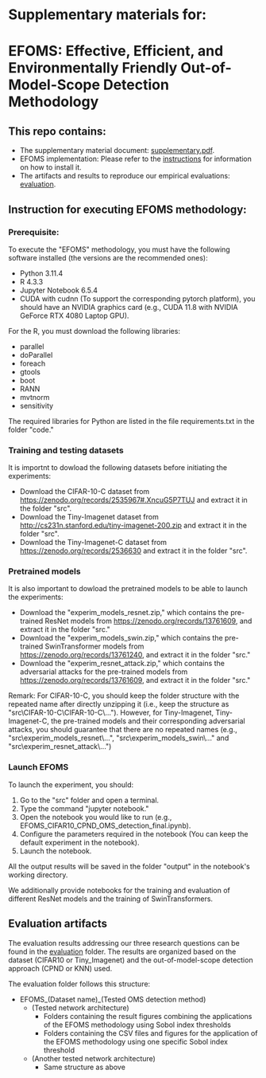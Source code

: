 # Supplementary materials for: 
# EFOMS: Effective, Efficient, and Environmentally Friendly Out-of-Model-Scope Detection Methodology

## This repo contains:
- The supplementary material document: [supplementary.pdf](supplementary_materials/FSE_supplementary_materials.pdf).
- EFOMS implementation: Please refer to the [instructions](#instruction-for-executing-efoms-methodology)  for information on how to install it.
- The artifacts and results to reproduce our empirical evaluations: [evaluation](#evaluation-artifacts).

## Instruction for executing EFOMS methodology:
### Prerequisite:

To execute the "EFOMS" methodology, you must have the following software installed (the versions are the recommended ones):

- Python 3.11.4
- R 4.3.3
- Jupyter Notebook 6.5.4
- CUDA with cudnn (To support the corresponding pytorch platform), you should have an NVIDIA graphics card (e.g., CUDA 11.8 with NVIDIA GeForce RTX 4080 Laptop GPU).

For the R, you must download the following libraries:
- parallel
- doParallel
- foreach
- gtools
- boot
- RANN
- mvtnorm
- sensitivity

The required libraries for Python are listed in the file requirements.txt in the folder "code."

### Training and testing datasets
It is importnt to dowload the following datasets before initiating the experiments:
- Download the CIFAR-10-C dataset from https://zenodo.org/records/2535967#.XncuG5P7TUJ and extract it in the folder "src".
- Download the Tiny-Imagenet dataset from http://cs231n.stanford.edu/tiny-imagenet-200.zip and extract it in the folder "src".
- Download the Tiny-Imagenet-C dataset from https://zenodo.org/records/2536630 and extract it in the folder "src".

### Pretrained models
It is also important to dowload the pretrained models to be able to launch the experiments:
- Download the "experim_models_resnet.zip," which contains the pre-trained ResNet models from https://zenodo.org/records/13761609, and extract it in the folder "src."
- Download the "experim_models_swin.zip," which contains the pre-trained SwinTransformer models from https://zenodo.org/records/13761240, and extract it in the folder "src."
- Download the "experim_resnet_attack.zip," which contains the adversarial attacks for the pre-trained models from https://zenodo.org/records/13761609, and extract it in the folder "src."

Remark: For CIFAR-10-C, you should keep the folder structure with the repeated name after directly unzipping it (i.e., keep the structure as "src\\CIFAR-10-C\\CIFAR-10-C\\...").
However, for Tiny-Imagenet, Tiny-Imagenet-C, the pre-trained models and their corresponding adversarial attacks, you should guarantee that there are no repeated names (e.g., "src\\experim_models_resnet\\...", "src\\experim_models_swin\\..." and "src\\experim_resnet_attack\\...")

### Launch EFOMS

To launch the experiment, you should:

1. Go to the "src" folder and open a terminal.
2. Type the command "jupyter notebook."
3. Open the notebook you would like to run (e.g., EFOMS_CIFAR10_CPND_OMS_detection_final.ipynb).
4. Configure the parameters required in the notebook (You can keep the default experiment in the notebook).
5. Launch the notebook.

All the output results will be saved in the folder "output" in the notebook's working directory.

We additionally provide notebooks for the training and evaluation of different ResNet models and the training of SwinTransformers.

## Evaluation artifacts

The evaluation results addressing our three research questions can be found in the [evaluation](evaluation_results) folder. The results are organized based on the dataset (CIFAR10 or Tiny_Imagenet) and the out-of-model-scope detection approach (CPND or KNN) used.

The evaluation folder follows this structure:
- EFOMS_(Dataset name)_(Tested OMS detection method)
    - (Tested network architecture)
        - Folders containing the result figures combining the applications of the EFOMS methodology using Sobol index thresholds
        - Folders containing the CSV files and figures for the application of the EFOMS methodology using one specific Sobol index threshold
    - (Another tested network architecture)
        - Same structure as above

